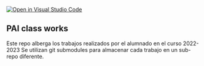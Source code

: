 [![Open in Visual Studio Code](https://classroom.github.com/assets/open-in-vscode-c66648af7eb3fe8bc4f294546bfd86ef473780cde1dea487d3c4ff354943c9ae.svg)](https://classroom.github.com/online_ide?assignment_repo_id=10153584&assignment_repo_type=AssignmentRepo)
## PAI class works

Este repo alberga los trabajos realizados por el alumnado en el curso 2022-2023
Se utilizan git submodules para almacenar cada trabajo en un sub-repo diferente.
